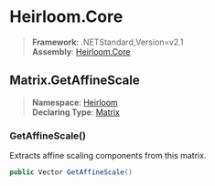 # Heirloom.Core

> **Framework**: .NETStandard,Version=v2.1  
> **Assembly**: [Heirloom.Core][0]  

## Matrix.GetAffineScale

> **Namespace**: [Heirloom][0]  
> **Declaring Type**: [Matrix][1]  

### GetAffineScale()

Extracts affine scaling components from this matrix.

```cs
public Vector GetAffineScale()
```

[0]: ../../../Heirloom.Core.md
[1]: ../Matrix.md
